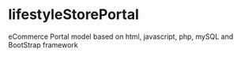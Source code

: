 # lifestyleStorePortal
eCommerce Portal model based on html, javascript, php, mySQL and BootStrap framework
